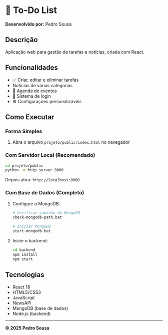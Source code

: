 # 📝 To-Do List

**Desenvolvido por:** Pedro Sousa

## Descrição
Aplicação web para gestão de tarefas e notícias, criada com React.

## Funcionalidades
- ✅ Criar, editar e eliminar tarefas
-  Notícias de várias categorias
- 📅 Agenda de eventos
- 👤 Sistema de login
- ⚙️ Configurações personalizáveis

## Como Executar

### Forma Simples
1. Abra o arquivo `projeto/public/index.html` no navegador

### Com Servidor Local (Recomendado)
```bash
cd projeto/public
python -m http.server 8000
```
Depois abra: `http://localhost:8000`

### Com Base de Dados (Completo)
1. Configure o MongoDB:
   ```bash
   # Verificar caminho do MongoDB
   check-mongodb-path.bat
   
   # Iniciar MongoDB
   start-mongodb.bat
   ```

2. Inicie o backend:
   ```bash
   cd backend
   npm install
   npm start
   ```

## Tecnologias
- React 18
- HTML5/CSS3
- JavaScript
- NewsAPI
- MongoDB (base de dados)
- Node.js (backend)

---
**© 2025 Pedro Sousa**
